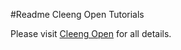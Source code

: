 
#Readme Cleeng Open Tutorials

Please visit [Cleeng Open](http://cleeng.com/open/) for all details.